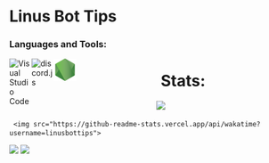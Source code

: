 
# Linus Bot Tips

<h3 align="left">Languages and Tools:</h3>
<img align="left" alt="Visual Studio Code" width="40px" src="https://i.imgur.com/LwSdAlE.png" />
<img align="left" alt="discord.js" width="40px" src="https://i.imgur.com/SI1DZf3.png" />
<img align="left" src="https://raw.githubusercontent.com/github/explore/80688e429a7d4ef2fca1e82350fe8e3517d3494d/topics/nodejs/nodejs.png" alt="node.js" width="40px" />

<h1 align="center"> Stats: </h1>

<p align="center">
  <a href="https://github.com/anuraghazra/github-readme-stats">
    <img src="https://github-readme-stats.vercel.app/api?username=LinusBotTips&show_icons=true&bg_color=0d1117&text_color=FFF&border_color=444" height="165">
  </a>
  <br>
</p>


<p align="center">
  
     <img src="https://github-readme-stats.vercel.app/api/wakatime?username=linusbottips">
   <img src="https://spotify-image-thingy.vercel.app/api/now-playing">
<a href="https://discord.com/users/403657714812715008">
  <img height="80px" src="https://discord.c99.nl/widget/theme-3/403657714812715008.png">
</a>
</p>
